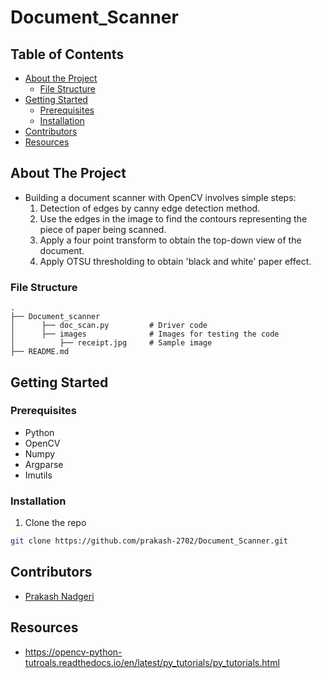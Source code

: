 # Document_Scanner  

## Table of Contents

* [About the Project](#about-the-project)
  * [File Structure](#file-structure)
* [Getting Started](#getting-started)
  * [Prerequisites](#prerequisites)
  * [Installation](#installation)
* [Contributors](#contributors)
* [Resources](#resources)


<!-- ABOUT THE PROJECT -->
## About The Project
* Building a document scanner with OpenCV involves simple steps:
  1. Detection of edges by canny edge detection method.
  2. Use the edges in the image to find the contours representing the piece of paper being scanned.
  3. Apply a four point transform to obtain the top-down view of the document.
  4. Apply OTSU thresholding to obtain 'black and white' paper effect.
 
### File Structure
    .
    ├── Document_scanner        
    │      ├── doc_scan.py         # Driver code
    │      ├── images              # Images for testing the code
    │          ├── receipt.jpg     # Sample image
    ├── README.md 
<!-- GETTING STARTED -->
## Getting Started

### Prerequisites

* Python
* OpenCV
* Numpy
* Argparse
* Imutils

### Installation
1. Clone the repo
```sh
git clone https://github.com/prakash-2702/Document_Scanner.git
```
<!-- CONTRIBUTORS -->
## Contributors
* [Prakash Nadgeri](https://github.com/prakash-2702)
<!-- ACKNOWLEDGEMENTS AND REFERENCES -->
## Resources
* https://opencv-python-tutroals.readthedocs.io/en/latest/py_tutorials/py_tutorials.html
